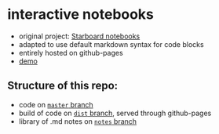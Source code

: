 # interactive notebooks
- original project: [Starboard notebooks](https://github.com/gzuidhof/starboard-notebook)
- adapted to use default markdown syntax for code blocks
- entirely hosted on github-pages
- [demo](https://sheraff.github.io/notebooks/)

## Structure of this repo:
- code on [`master` branch](https://github.com/Sheraff/notebooks/tree/master)
- build of code on [`dist` branch](https://github.com/Sheraff/notebooks/tree/dist), served through github-pages
- library of .md notes on [`notes` branch](https://github.com/Sheraff/notebooks/tree/notes)